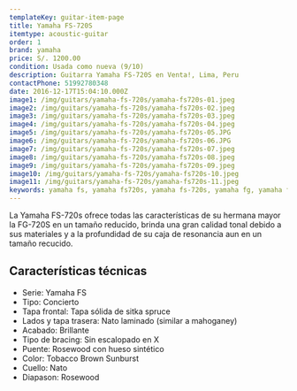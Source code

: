 ```yaml
---
templateKey: guitar-item-page
title: Yamaha FS-720S
itemtype: acoustic-guitar
order: 1
brand: yamaha
price: S/. 1200.00
condition: Usada como nueva (9/10)
description: Guitarra Yamaha FS-720S en Venta!, Lima, Peru
contactPhone: 51992780348
date: 2016-12-17T15:04:10.000Z
image1: /img/guitars/yamaha-fs-720s/yamaha-fs720s-01.jpeg
image2: /img/guitars/yamaha-fs-720s/yamaha-fs720s-02.jpeg
image3: /img/guitars/yamaha-fs-720s/yamaha-fs720s-03.jpeg
image4: /img/guitars/yamaha-fs-720s/yamaha-fs720s-04.jpeg
image5: /img/guitars/yamaha-fs-720s/yamaha-fs720s-05.JPG
image6: /img/guitars/yamaha-fs-720s/yamaha-fs720s-06.JPG
image7: /img/guitars/yamaha-fs-720s/yamaha-fs720s-07.jpeg
image8: /img/guitars/yamaha-fs-720s/yamaha-fs720s-08.jpeg
image9: /img/guitars/yamaha-fs-720s/yamaha-fs720s-09.jpeg
image10: /img/guitars/yamaha-fs-720s/yamaha-fs720s-10.jpeg
image11: /img/guitars/yamaha-fs-720s/yamaha-fs720s-11.jpeg
keywords: yamaha fs, yamaha fs720s, yamaha fs-720s, yamaha fg, yamaha fg720s, yamaha fg-720s
---
```


La Yamaha FS-720s ofrece todas las características de su hermana mayor la FG-720S en un tamaño reducido, brinda una gran calidad tonal debido a sus materiales y a la profundidad de su caja de resonancia aun en un tamaño recucido.

## Características técnicas

* Serie: Yamaha FS
* Tipo: Concierto
* Tapa frontal: Tapa sólida de sitka spruce
* Lados y tapa trasera: Nato laminado (similar a mahoganey)
* Acabado: Brillante
* Tipo de bracing: Sin escalopado en X
* Puente: Rosewood con hueso sintético
* Color: Tobacco Brown Sunburst
* Cuello: Nato
* Diapason: Rosewood
